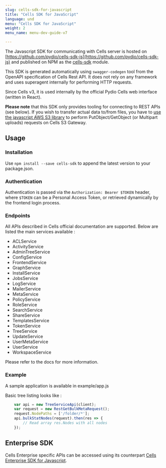 ```yaml
---
slug: cells-sdk-for-javascript
title: "Cells SDK for JavaScript"
language: und
menu: "Cells SDK for JavaScript"
weight: 2
menu_name: menu-dev-guide-v7

---
```

The Javascript SDK for communicating with Cells server is hosted on [https://github.com/pydio/cells-sdk-js](https://github.com/pydio/cells-sdk-js) and published on NPM as the [cells-sdk](https://www.npmjs.com/package/cells-sdk) module.

This SDK is generated automatically using `swagger-codegen` tool from the OpenAPI specification of Cells Rest API. It does not rely on any framework and uses superagent internally for performing HTTP requests.

Since Cells v3, it is used internally by the official Pydio Cells web interface (written in React).

**Please note** that this SDK only provides tooling for connecting to REST APIs (see below). If you wish to transfer actual data to/from files, you have to [use the javascript AWS S3 library](https://www.npmjs.com/package/aws-sdk) to perform PutObject/GetObject (or Multipart uploads) requests on Cells S3 Gateway.

## Usage

### Installation

Use `npm install --save cells-sdk` to append the latest version to your package.json.

### Authentication

Authentication is passed via the `Authorization: Bearer $TOKEN` header, where `$TOKEN` can be a Personal Access Token, or retrieved dynamically by the frontend login process.

### Endpoints

All APIs described in Cells official documentation are supported. Below are listed the main services available :

- ACLService
- ActivityService
- AdminTreeService
- ConfigService
- FrontendService
- GraphService
- InstallService
- JobsService
- LogService
- MailerService
- MetaService
- PolicyService
- RoleService
- SearchService
- ShareService
- TemplatesService
- TokenService
- TreeService
- UpdateService
- UserMetaService
- UserService
- WorkspaceService

Please refer to the docs for more information.

### Example

A sample application is available in example/app.js

Basic tree listing looks like :

```javascript
    var api = new TreeServiceApi(client);
    var request = new RestGetBulkMetaRequest();
    request.NodePaths = ['/folder/*'];
    api.bulkStatNodes(request).then(res => {
        // Read array res.Nodes with all nodes
    });
```

## Enterprise SDK

Cells Enterprise specific APIs can be accessed using its counterpart [Cells Enterprise SDK for Javascript](https://www.npmjs.com/package/cells-enterprise-sdk).